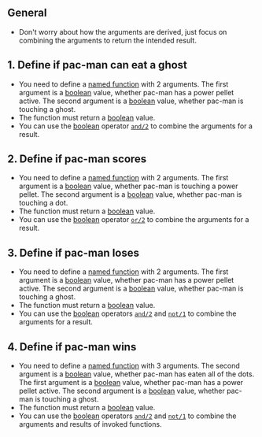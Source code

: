 ## General

- Don't worry about how the arguments are derived, just focus on combining the arguments to return the intended result.

## 1. Define if pac-man can eat a ghost

- You need to define a [named function][named-function] with 2 arguments. The first argument is a [boolean][boolean] value, whether pac-man has a power pellet active. The second argument is a [boolean][boolean] value, whether pac-man is touching a ghost.
- The function must return a [boolean][boolean] value.
- You can use the [boolean][boolean] operator [`and/2`][boolean-function] to combine the arguments for a result.

## 2. Define if pac-man scores

- You need to define a [named function][named-function] with 2 arguments. The first argument is a [boolean][boolean] value, whether pac-man is touching a power pellet. The second argument is a [boolean][boolean] value, whether pac-man is touching a dot.
- The function must return a [boolean][boolean] value.
- You can use the [boolean][boolean] operator [`or/2`][boolean-function] to combine the arguments for a result.

## 3. Define if pac-man loses

- You need to define a [named function][named-function] with 2 arguments. The first argument is a [boolean][boolean] value, whether pac-man has a power pellet active. The second argument is a [boolean][boolean] value, whether pac-man is touching a ghost.
- The function must return a [boolean][boolean] value.
- You can use the [boolean][boolean] operators [`and/2`][boolean-function] and [`not/1`][boolean-function] to combine the arguments for a result.

## 4. Define if pac-man wins

- You need to define a [named function][named-function] with 3 arguments. The second argument is a [boolean][boolean] value, whether pac-man has eaten all of the dots. The first argument is a [boolean][boolean] value, whether pac-man has a power pellet active. The second argument is a [boolean][boolean] value, whether pac-man is touching a ghost.
- The function must return a [boolean][boolean] value.
- You can use the [boolean][boolean] operators [`and/2`][boolean-function] and [`not/1`][boolean-function] to combine the arguments and results of invoked functions.

[named-function]: https://elixir-lang.org/getting-started/modules-and-functions.html#named-functions
[boolean]: https://elixir-lang.org/getting-started/basic-types.html#booleans
[boolean-function]: https://elixir-lang.org/getting-started/basic-operators.html
